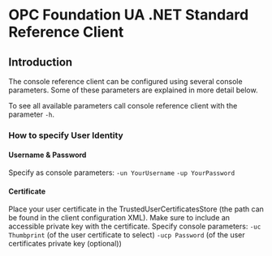 # OPC Foundation UA .NET Standard Reference Client

## Introduction

The console reference client can be configured using several console parameters.
Some of these parameters are explained in more detail below.

To see all available parameters call console reference client with the parameter `-h`.

### How to specify User Identity
#### Username & Password
Specify as console parameters:
    `-un YourUsername`
    `-up YourPassword`

#### Certificate
Place your user certificate in the TrustedUserCertificatesStore (the path can be found in the client configuration XML). Make sure to include an accessible private key with the certificate.
Specify console parameters:
    `-uc Thumbprint` (of the user certificate to select)
    `-ucp Password` (of the user certificates private key (optional))
